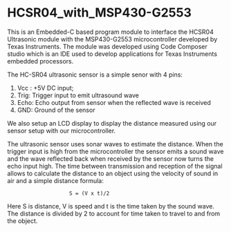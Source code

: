 # HCSR04_with_MSP430-G2553
This is an Embedded-C based program module to interface the HCSR04 Ultrasonic module with the MSP430-G2553 microcontroller developed by Texas Instruments. The module  was developed using Code Composer studio which is an IDE used to develop applications for Texas Instruments embedded processors.

The HC-SR04 ultrasonic sensor is a simple senor with 4 pins:
1)	Vcc : +5V DC input; 
2)	Trig: Trigger input to emit ultrasound wave
3)	Echo: Echo output from sensor when the reflected wave is received
4)	GND: Ground of the sensor

We also setup an LCD display to display the distance measured using our sensor setup with our microcontroller.

The ultrasonic sensor uses sonar waves to estimate the distance. When the trigger input is high from the microcontroller the sensor emits a sound wave and the wave reflected back when received by the sensor now turns the echo input high. The time between transmission and reception of the signal allows to calculate the distance to an object using the velocity of sound in air and a simple distance formula:

						S = (V x t)/2
            
Here S is distance, V is speed and t is the time taken by the sound wave. The distance is divided by 2 to account for time taken to travel to and from the object.

